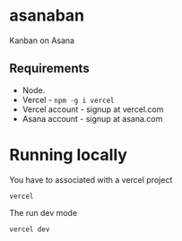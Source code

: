 # asanaban
Kanban on Asana

## Requirements
- Node.
- Vercel - `npm -g i vercel`
- Vercel account - signup at vercel.com
- Asana account - signup at asana.com

# Running locally

You have to associated with a vercel project

`vercel`

The run dev mode

`vercel dev`

